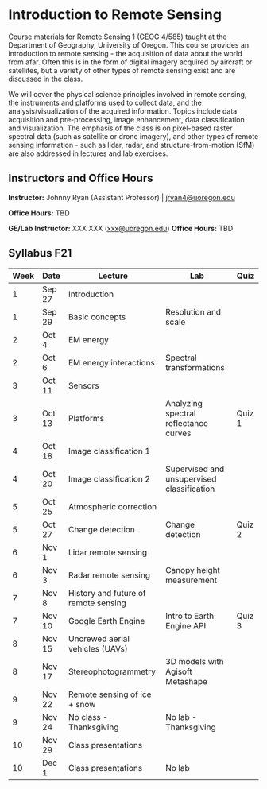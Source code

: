 # Introduction to Remote Sensing 

Course materials for Remote Sensing 1 (GEOG 4/585) taught at the Department of Geography, University of Oregon. This course provides an introduction to remote sensing - the acquisition of data about the world from afar. Often this is in the form of digital imagery acquired by aircraft or satellites, but a variety of other types of remote sensing exist and are discussed in the class. 

We will cover the physical science principles involved in remote sensing, the instruments and platforms used to collect data, and the analysis/visualization of the acquired information. Topics include data acquisition and pre-processing, image enhancement,  data classification and visualization. The emphasis of the class is on pixel-based raster spectral data (such as satellite or drone imagery), and other types of remote sensing information - such as lidar, radar, and structure-from-motion (SfM) are also addressed in lectures and lab exercises.

## Instructors and Office Hours

**Instructor:** Johnny Ryan (Assistant Professor) |  jryan4@uoregon.edu

**Office Hours:**  TBD

**GE/Lab Instructor:** XXX XXX (xxx@uoregon.edu)
**Office Hours:** TBD

## Syllabus F21

| **Week**    |  **Date**  | **Lecture**           | **Lab**                               | **Quiz**         |
| ----------- |------------|-----------------------|---------------------------------------|------------------|
| 1           | Sep 27     |Introduction           |                                       |                  |
| 1           | Sep 29     |Basic concepts         |Resolution and scale                   |                  | 
| 2           | Oct 4      |EM energy              |                                       |                  |
| 2           | Oct 6      |EM energy interactions |Spectral transformations               |                  |
| 3           | Oct 11     |Sensors                |                                       |                  |
| 3           | Oct 13     |Platforms              |Analyzing spectral reflectance curves  |Quiz 1            |
| 4           | Oct 18     |Image classification 1 |                                       |                  |
| 4           | Oct 20     |Image classification 2 |Supervised and unsupervised classification |              |
| 5           | Oct 25     |Atmospheric correction |                                       |                  |
| 5           | Oct 27     |Change detection       |Change detection                       |Quiz 2            |
| 6           | Nov 1      |Lidar remote sensing   |                                       |                  |
| 6           | Nov 3      |Radar remote sensing   |Canopy height measurement              |                  | 
| 7           | Nov 8      |History and future of remote sensing|                          |                  |
| 7           | Nov 10     |Google Earth Engine    |Intro to Earth Engine API              |Quiz 3            |
| 8           | Nov 15     |Uncrewed aerial vehicles (UAVs)|                               |                  |
| 8           | Nov 17     |Stereophotogrammetry   |3D models with Agisoft Metashape       |                  |
| 9           | Nov 22     |Remote sensing of ice + snow|                                  |                  |
| 9           | Nov 24     |No class - Thanksgiving|No lab - Thanksgiving                  |                  |
| 10          | Nov 29     |Class presentations    |                                       |                  |
| 10          | Dec 1      |Class presentations    |No lab                                 |                  |







